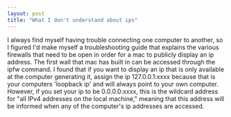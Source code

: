 ```yaml
---
layout: post
title: "What I don't understand about ips"
---
```


I always find myself having trouble connecting one computer to another, so I figured I'd make myself a troubleshooting guide that explains the various firewalls that need to be open in order for a mac to publicly display an ip address. The first wall that mac has built in can be accessed through the ipfw command. I found that if you want to display an ip that is only available at the computer generating it, assign the ip 127.0.0.1:xxxx because that is your computers 'loopback ip' and will always point to your own computer. However, if you set your ip to be 0.0.0.0:xxxx, this is the wildcard address for "all IPv4 addresses on the local machine," meaning that this address will be informed when any of the computer's ip addresses are accessed. 